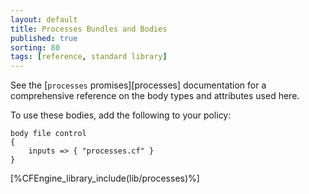 ```yaml
---
layout: default
title: Processes Bundles and Bodies
published: true
sorting: 80
tags: [reference, standard library]
---
```


See the [`processes` promises][processes] documentation for a
comprehensive reference on the body types and attributes used here.

To use these bodies, add the following to your policy:

```cf3
body file control
{
	inputs => { "processes.cf" }
}
```



[%CFEngine_library_include(lib/processes)%]

